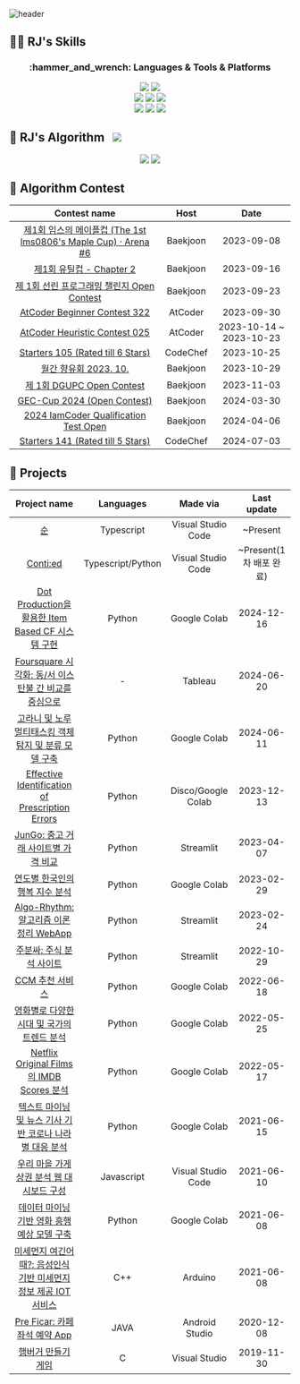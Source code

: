 ![header](https://capsule-render.vercel.app/api?type=rounded&color=0:A072A8,100:7C7AA8&text=Welcome%20to%20Junseok's%20Github!%20✨%20&animation=fadeIn&fontColor=FFFFFF&fontSize=40&fontAlign=50&height=180&width)

## 💪🏻 RJ's Skills
<div align=center>
  <h3>:hammer_and_wrench: Languages & Tools & Platforms</h3>
  <img src="https://img.shields.io/badge/Python-3776AB?style=for-the-badge&logo=python&logoColor=white">
  <img src="https://img.shields.io/badge/Google Colab-F9AB00?style=for-the-badge&logo=Google Colab&logoColor=white">
  <br>

  <img src="https://img.shields.io/badge/Tableau-E97627?style=for-the-badge&logo=Tableau&logoColor=white">
  <img src="https://img.shields.io/badge/Typescript-3178C6?style=for-the-badge&logo=Typescript&logoColor=white">
  <img src="https://img.shields.io/badge/React-61DAFB?style=for-the-badge&logo=React&logoColor=black">
  <br>

  <img src="https://img.shields.io/badge/Tensorflow-FF6F00?style=for-the-badge&logo=Tensorflow&logoColor=white">
  <img src="https://img.shields.io/badge/Kaggle-20BEFF?style=for-the-badge&logo=Kaggle&logoColor=white">
  <img src="https://img.shields.io/badge/PyTorch-EE4C2C?style=for-the-badge&logo=PyTorch&logoColor=white">
  <br>
</div>

## 🤔 RJ's Algorithm <a href="https://injoycode.tistory.com"><img src="http://img.shields.io/badge/-My%20Algorithm%20Blog-96744E?style=flat&logo=tistory&link=https://injoycode.tistory.com" style="height : auto; margin-left : 10px; margin-right : 10px;"/></a>

<p align="center">
  <a href="https://solved.ac/rj_stony"><img src="http://mazassumnida.wtf/api/v2/generate_badge?boj=rj_stony"></a>
  <img src="http://mazandi.herokuapp.com/api?handle=rj_stony&theme=dark">
</p>

## 📖 Algorithm Contest
|Contest name|Host|Date|
|:----:|:----:|:----:|
|[제1회 임스의 메이플컵 (The 1st lms0806's Maple Cup) · Arena #6](https://www.acmicpc.net/contest/view/1088)|Baekjoon|2023-09-08|
|[제1회 유틸컵 - Chapter 2](https://www.acmicpc.net/contest/view/1079)|Baekjoon|2023-09-16|
|[제 1회 선린 프로그래밍 챌린지 Open Contest](https://www.acmicpc.net/contest/view/1134)|Baekjoon|2023-09-23|
|[AtCoder Beginner Contest 322](https://atcoder.jp/contests/abc322)|AtCoder|2023-09-30|
|[AtCoder Heuristic Contest 025](https://atcoder.jp/contests/ahc025)|AtCoder|2023-10-14 ~ 2023-10-23|
|[Starters 105 (Rated till 6 Stars)](https://www.codechef.com/START105)|CodeChef|2023-10-25|
|[월간 향유회 2023. 10.](https://www.acmicpc.net/contest/view/1149)|Baekjoon|2023-10-29|
|[제 1회 DGUPC Open Contest](https://www.acmicpc.net/contest/view/1183)|Baekjoon|2023-11-03|
|[GEC-Cup 2024 (Open Contest)](https://www.acmicpc.net/contest/view/1261)|Baekjoon|2024-03-30|
|[2024 IamCoder Qualification Test Open](https://www.acmicpc.net/contest/view/1268)|Baekjoon|2024-04-06|
|[Starters 141 (Rated till 5 Stars)](https://www.codechef.com/START141)|CodeChef|2024-07-03|

## 🌟 Projects
|Project name|Languages|Made via|Last update|
|:----:|:----:|:----:|:----:|
|[순](https://github.com/MJ-Seed/soon-frontend)|Typescript|Visual Studio Code|~Present|
|[Conti:ed](client-20h.pages.dev/)|Typescript/Python|Visual Studio Code|~Present(1차 배포 완료)|
|[Dot Production을 활용한 Item Based CF 시스템 구현](https://github.com/RJ-Stony/Item-based-CF-dot-production/blob/main/Item_based_%E1%84%92%E1%85%A7%E1%86%B8%E1%84%8B%E1%85%A5%E1%86%B8%E1%84%91%E1%85%B5%E1%86%AF%E1%84%90%E1%85%A5%E1%84%85%E1%85%B5%E1%86%BC_%EC%B5%9C%EC%A2%85_%EA%B5%AC%ED%98%84.ipynb)|Python|Google Colab|2024-12-16|
|[Foursquare 시각화: 동/서 이스탄불 간 비교를 중심으로](https://docs.google.com/presentation/d/17fse3kkSJMTtfpMEVByP_1yOog9Ld1mw/edit?usp=sharing&ouid=110608903016455034836&rtpof=true&sd=true)|-|Tableau|2024-06-20|
|[고라니 및 노루 멀티태스킹 객체 탐지 및 분류 모델 구축](https://docs.google.com/presentation/d/1YX-8pZmtZSY5MV_vqw6jHb3L467RdOTZ/edit?usp=sharing&ouid=110608903016455034836&rtpof=true&sd=true)|Python|Google Colab|2024-06-11|
|[Effective Identification of Prescription Errors](https://injoycode.tistory.com/49)|Python|Disco/Google Colab|2023-12-13|
|[JunGo: 중고 거래 사이트별 가격 비교](https://github.com/RJ-Stony/Jun_GO)|Python|Streamlit|2023-04-07|
|[연도별 한국인의 행복 지수 분석](https://github.com/RJ-Stony/Streamlit_ML/blob/main/happiness_index.py)|Python|Google Colab|2023-02-29|
|[Algo-Rhythm: 알고리즘 이론 정리 WebApp](https://github.com/RJ-Stony/Algo-Rhythm/blob/main/streamlit_app.py)|Python|Streamlit|2023-02-24|
|[주분싸: 주식 분석 사이트](https://github.com/RJ-Stony/JuBoonSSa/blob/main/221029.png)|Python|Streamlit|2022-10-29|
|[CCM 추천 서비스](https://github.com/RJ-Stony/Roh_Library/blob/main/Spotify_%ED%99%9C%EC%9A%A9.ipynb)|Python|Google Colab|2022-06-18|
|[영화별로 다양한 시대 및 국가의 트렌드 분석](https://github.com/RJ-Stony/Machine_Learning_Project/blob/main/(%ED%94%84%EB%A1%9C%EC%A0%9D%ED%8A%B8)_%EC%98%81%ED%99%94%EB%B3%84%EB%A1%9C_%EB%8B%A4%EC%96%91%ED%95%9C_%EC%8B%9C%EB%8C%80_%EB%B0%8F_%EA%B5%AD%EA%B0%80_%ED%8A%B8%EB%A0%8C%EB%93%9C_%EB%B6%84%EC%84%9D.ipynb)|Python|Google Colab|2022-05-25|
|[Netflix Original Films의 IMDB Scores 분석](https://github.com/RJ-Stony/Machine_Learning_Project/blob/main/(%ED%94%84%EB%A1%9C%EC%A0%9D%ED%8A%B8)%20Netflix_Original_Films%EC%9D%98_IMDB_Scores_%EB%B6%84%EC%84%9D%ED%95%98%EA%B8%B0.ipynb)|Python|Google Colab|2022-05-17|
|[텍스트 마이닝 및 뉴스 기사 기반 코로나 나라별 대응 분석](https://docs.google.com/presentation/d/1qsYNerkVgV_X-zvz7WMM5-6KB9mFEd9v/edit?usp=sharing&ouid=110608903016455034836&rtpof=true&sd=true)|Python|Google Colab|2021-06-15|
|[우리 마을 가게 상권 분석 웹 대시보드 구성](https://docs.google.com/presentation/d/16kQdD_ASE6jSgYs68tTU79e3yGOOMxTo/edit?usp=sharing&ouid=110608903016455034836&rtpof=true&sd=true)|Javascript|Visual Studio Code|2021-06-10|
|[데이터 마이닝 기반 영화 흥행 예상 모델 구축](https://docs.google.com/presentation/d/1pzQX3X1UZP4mqPZgWG4PZQcyWNQK4Ah8/edit?usp=sharing&ouid=110608903016455034836&rtpof=true&sd=true)|Python|Google Colab|2021-06-08|
|[미세먼지 여긴어때?: 음성인식 기반 미세먼지 정보 제공 IOT 서비스](https://docs.google.com/presentation/d/1_RfAO7YlM6KR4HeyLlURrg6vCSPbnOZg/edit?usp=sharing&ouid=110608903016455034836&rtpof=true&sd=true)|C++|Arduino|2021-06-08|
|[Pre Ficar: 카페 좌석 예약 App](https://docs.google.com/presentation/d/166KMAZxBcPHwQEqmSkJ3mMMaRvBRlhAj/edit?usp=sharing&ouid=110608903016455034836&rtpof=true&sd=true)|JAVA|Android Studio|2020-12-08|
|[햄버거 만들기 게임](https://blog.naver.com/lordjoshua/222422302694)|C|Visual Studio|2019-11-30|

